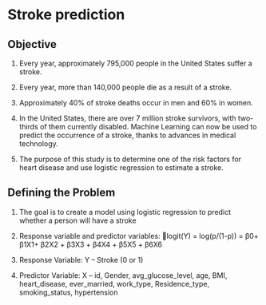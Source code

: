 # Stroke prediction
## Objective
1. Every year, approximately 795,000 people in the United States suffer a stroke. 

2. Every year, more than 140,000 people die as a result of a stroke.

3. Approximately 40% of stroke deaths occur in men and 60% in women.

4. In the United States, there are over 7 million stroke survivors, with two-thirds of them currently disabled. Machine Learning can now be used to predict the occurrence of a stroke, thanks to advances in medical technology.

5. The purpose of this study is to determine one of the risk factors for heart disease and use logistic regression to estimate a stroke.

## Defining the Problem
1. The goal is to create a model using logistic regression to predict whether a person will have a stroke

2. Response variable and predictor variables: logit(Y) = log(p/(1-p)) = β0+ β1X1+ β2X2 + β3X3 + β4X4 + β5X5 + β6X6 

3. Response Variable: Y – Stroke (0 or 1) 

4. Predictor Variable: X – id, Gender, avg_glucose_level, age, BMI, heart_disease, ever_married, work_type, Residence_type, smoking_status, hypertension 



